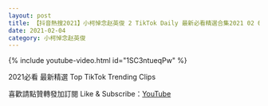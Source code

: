 ```yaml
---
layout: post
title: 【抖音熱搜2021】小柯悼念赵英俊 2 TikTok Daily 最新必看精選合集2021 02 04
date: 2021-02-04
category: 小柯悼念赵英俊
---
```


{% include youtube-video.html id="1SC3ntueqPw" %}

2021必看 最新精選 Top TikTok Trending Clips

喜歡請點贊轉發加訂閱 Like & Subscribe：[YouTube](https://www.youtube.com/channel/UCAoR7VcanIPd04uEq_GIylA/videos)

